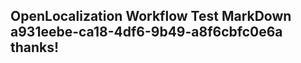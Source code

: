 <properties
ms.topic="hero-topic"
ms.test1="hero-topic"
ms.test2="test"/>

## OpenLocalization Workflow Test MarkDown a931eebe-ca18-4df6-9b49-a8f6cbfc0e6a thanks!
